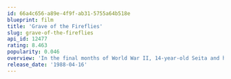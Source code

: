 ```yaml
---
id: 66a4c656-a89e-4f9f-ab31-5755a64b518e
blueprint: film
title: 'Grave of the Fireflies'
slug: grave-of-the-fireflies
api_id: 12477
rating: 8.463
popularity: 0.046
overview: 'In the final months of World War II, 14-year-old Seita and his sister Setsuko are orphaned when their mother is killed during an air raid in Kobe, Japan. After a falling out with their aunt, they move into an abandoned bomb shelter. With no surviving relatives and their emergency rations depleted, Seita and Setsuko struggle to survive.'
release_date: '1988-04-16'
---
```


